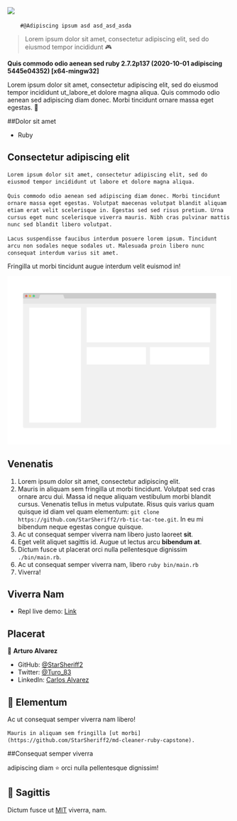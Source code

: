 ![](https://img.shields.io/badge/Microverse-blueviolet)

        #@Adipiscing ipsum asd asd_asd_asda

> Lorem ipsum dolor sit amet, consectetur adipiscing elit, sed do eiusmod tempor incididunt 🎮

**Quis commodo odio aenean sed ruby 2.7.2p137 (2020-10-01 adipiscing 5445e04352) [x64-mingw32]**

 Lorem ipsum dolor sit amet, consectetur adipiscing elit, sed do eiusmod tempor incididunt ut_labore_et dolore magna aliqua. Quis commodo odio aenean sed adipiscing diam donec. Morbi tincidunt ornare massa eget egestas. 🙂

##Dolor sit amet

- Ruby

## Consectetur adipiscing elit

    Lorem ipsum dolor sit amet, consectetur adipiscing elit, sed do eiusmod tempor incididunt ut labore et dolore magna aliqua.

    Quis commodo odio aenean sed adipiscing diam donec. Morbi tincidunt ornare massa eget egestas. Volutpat maecenas volutpat blandit aliquam etiam erat velit scelerisque in. Egestas sed sed risus pretium. Urna cursus eget nunc scelerisque viverra mauris. Nibh cras pulvinar mattis nunc sed blandit libero volutpat.

    Lacus suspendisse faucibus interdum posuere lorem ipsum. Tincidunt arcu non sodales neque sodales ut. Malesuada proin libero nunc consequat interdum varius sit amet.

Fringilla ut morbi tincidunt augue interdum velit euismod in!

![Tincidunt arcu non](./app_screenshot.png)

## Venenatis

1. Lorem ipsum dolor sit amet, consectetur adipiscing elit.
2. Mauris in aliquam sem fringilla ut morbi tincidunt. Volutpat sed cras ornare arcu dui. Massa id neque aliquam vestibulum morbi blandit cursus. Venenatis tellus in metus vulputate. Risus quis varius quam quisque id diam vel quam elementum: `git clone https://github.com/StarSheriff2/rb-tic-tac-toe.git`. In eu mi bibendum neque egestas congue quisque.
3. Ac ut consequat semper viverra nam libero justo laoreet **sit**.
4. Eget velit aliquet sagittis id. Augue ut lectus arcu **bibendum at**.
7. Dictum fusce ut placerat orci nulla pellentesque dignissim `./bin/main.rb`.
8. Ac ut consequat semper viverra nam, libero `ruby bin/main.rb`
9. Viverra!

## Viverra Nam

- Repl live demo: [Link](https://repl.it/@StarSheriff2/Tic-Tac-Toe-Ruby-Project)

## Placerat

👤 **Arturo Alvarez**

- GitHub: [@StarSheriff2](https://github.com/StarSheriff2)
- Twitter: [@Turo_83](https://twitter.com/Turo_83)
- LinkedIn: [Carlos Alvarez](https://www.linkedin.com/in/carlosalvarezveroy/)

## 🤝 Elementum

Ac ut consequat semper viverra nam libero!

    Mauris in aliquam sem fringilla [ut morbi](https://github.com/StarSheriff2/md-cleaner-ruby-capstone).

##Consequat semper viverra

adipiscing diam ⭐️ orci nulla pellentesque dignissim!

## 📝 Sagittis

Dictum fusce ut [MIT](https://github.com/StarSheriff2/md-cleaner-ruby-capstone/main/LICENSE) viverra, nam.
